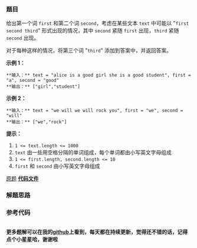 ### 题目
给出第一个词 `first` 和第二个词 `second`，考虑在某些文本 `text` 中可能以 "`first second third`"
形式出现的情况，其中 `second` 紧随 `first` 出现，`third` 紧随 `second` 出现。

对于每种这样的情况，将第三个词 "`third`" 添加到答案中，并返回答案。



**示例 1：**

    
    
    **输入：** text = "alice is a good girl she is a good student", first = "a", second = "good"
    **输出：** ["girl","student"]
    

**示例 2：**

    
    
    **输入：** text = "we will we will rock you", first = "we", second = "will"
    **输出：** ["we","rock"]
    



**提示：**

  1. `1 <= text.length <= 1000`
  2. `text` 由一些用空格分隔的单词组成，每个单词都由小写英文字母组成
  3. `1 <= first.length, second.length <= 10`
  4. `first` 和 `second` 由小写英文字母组成

[原题](https://leetcode-cn.com/problems/occurrences-after-bigram/)    **[代码文件]()**


### 解题思路




### 参考代码

```go


```




**更多题解可以在我的[github](https://github.com/LZH139/leetcode_Go)上看到，每天都在持续更新，觉得还不错的话，记得点个小星星哈，谢谢啦**
